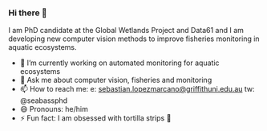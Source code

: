 ### Hi there 👋

I am PhD candidate at the Global Wetlands Project and Data61 and I am developing new computer vision methods to improve fisheries monitoring in aquatic ecosystems. 

- 🔭 I’m currently working on automated monitoring for aquatic ecosystems
- 💬 Ask me about computer vision, fisheries and monitoring
- 📫 How to reach me: e: sebastian.lopezmarcano@griffithuni.edu.au  tw: @seabassphd
- 😄 Pronouns: he/him
- ⚡ Fun fact: I am obsessed with tortilla strips 🤤

